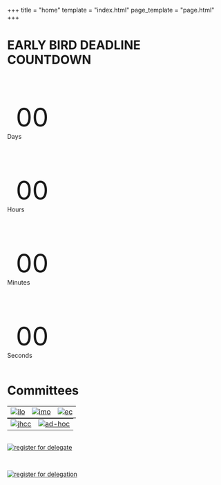+++
title = "home"
template = "index.html"
page_template = "page.html"
+++

<style>
div img {
  margin: 0 auto;
  width: 200px;
  height: auto;
}

table {
  margin: 0 auto;
}

div p{
  font-size:60px;
  margin-bottom:-20px;
  padding:20px ;
}

</style>

# EARLY BIRD DEADLINE COUNTDOWN
<div class="text-center place-content-center flex ">
  <div>
    <p id="Days" >00</p><span>Days</span>
  </div>
  <div>
    <p id="Hours">00</p><span>Hours</span>
  </div>
  <div>
    <p id="Minutes">00</p><span>Minutes</span>
  </div>
  <div>
    <p id="Seconds">00</p><span>Seconds</span>
  </div>
</div>

<div>
    <script>
        var deadline = new Date("April 3, 2024 23:59:00 UTC").getTime();
        var x = setInterval(function() {
            var now = new Date().getTime();
            var t = deadline - now;
            var days = Math.floor(t / (1000 * 60 * 60 * 24));
            var hours = Math.floor((t%(1000 * 60 * 60 * 24))/(1000 * 60 * 60));
            var minutes = Math.floor((t % (1000 * 60 * 60)) / (1000 * 60));
            var seconds = Math.floor((t % (1000 * 60)) / 1000);
            document.getElementById("Days").innerHTML =days ;
            document.getElementById("Hours").innerHTML =hours;
            document.getElementById("Minutes").innerHTML = minutes;
            document.getElementById("Seconds").innerHTML =seconds;
            if (t < 0) {
                clearInterval(x);
                document.getElementById("Days").innerHTML ='00';
                document.getElementById("Hours").innerHTML ='00';
                document.getElementById("Minutes").innerHTML ='00';
                document.getElementById("Seconds").innerHTML = '00';
            }
        }, 1000);
    </script>
</div>

<br />

# Committees

||||
|---|---|---|
|[![ilo](/ilo.png)](/reg-for-delegate)|[![imo](/imo.png)](/reg-for-delegate)|[![ec](/ec.png)](/reg-for-delegate)|

|||
|---|---|
|[![jhcc](/jhcc.png)](/reg-for-delegate)|[![ad-hoc](/adhoc.png)](/reg-for-delegate)|

<br />

[![register for delegate](/reg-btn.png)](/reg-for-delegate)

<br />

[![register for delegation](/reg-delegations.png)](/reg-for-delegation)
